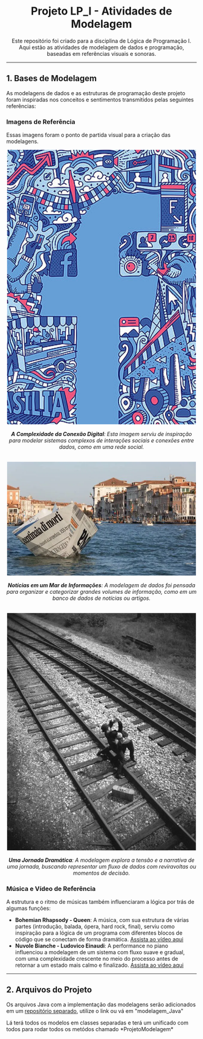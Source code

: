 <div align="center">
  <h1>Projeto LP_I - Atividades de Modelagem</h1>
  <p>Este repositório foi criado para a disciplina de Lógica de Programação I. Aqui estão as atividades de modelagem de dados e programação, baseadas em referências visuais e sonoras.</p>
</div>

---

<h2>1. Bases de Modelagem</h2>
<p>As modelagens de dados e as estruturas de programação deste projeto foram inspiradas nos conceitos e sentimentos transmitidos pelas seguintes referências:</p>

<h3>Imagens de Referência</h3>
<p>Essas imagens foram o ponto de partida visual para a criação das modelagens.</p>

<div align="center">
    <img src="img_modelagem/img_inspiracao/img3.jpg" alt="A Complexidade da Conexão Digital" width="500"/>
    <p><i><b>A Complexidade da Conexão Digital</b>: Esta imagem serviu de inspiração para modelar sistemas complexos de interações sociais e conexões entre dados, como em uma rede social.</i></p>
</div>
<br>

<div align="center">
    <img src="img_modelagem/img_inspiracao/img1.webp" alt="Notícias em um Mar de Informações" width="500"/>
    <p><i><b>Notícias em um Mar de Informações</b>: A modelagem de dados foi pensada para organizar e categorizar grandes volumes de informação, como em um banco de dados de notícias ou artigos.</i></p>
</div>
<br>

<div align="center">
    <img src="img_modelagem/img_inspiracao/img2.webp" alt="Uma Jornada Dramática" width="500"/>
    <p><i><b>Uma Jornada Dramática</b>: A modelagem explora a tensão e a narrativa de uma jornada, buscando representar um fluxo de dados com reviravoltas ou momentos de decisão.</i></p>
</div>

<h3>Música e Vídeo de Referência</h3>
<p>A estrutura e o ritmo de músicas também influenciaram a lógica por trás de algumas funções:</p>
<ul>
    <li>
        <b>Bohemian Rhapsody - Queen</b>: A música, com sua estrutura de várias partes (introdução, balada, ópera, hard rock, final), serviu como inspiração para a lógica de um programa com diferentes blocos de código que se conectam de forma dramática.
        <a href="https://www.youtube.com/watch?v=yk3prd8GER4&list=RDyk3prd8GER4&start_radio=1">Assista ao vídeo aqui</a>
    </li>
    <li>
        <b>Nuvole Bianche - Ludovico Einaudi</b>: A performance no piano influenciou a modelagem de um sistema com fluxo suave e gradual, com uma complexidade crescente no meio do processo antes de retornar a um estado mais calmo e finalizado.
        <a href="https://youtu.be/4VR-6AS0-l4?si=I5Aop70B9tbPZMs7">Assista ao vídeo aqui</a>
    </li>
</ul>

---

<h2>2. Arquivos do Projeto</h2>
<p>Os arquivos Java com a implementação das modelagens serão adicionados em um <a href="[LINK_PARA_O_REPOSITORIO_MODELAGEM_JAVA]">repositório separado</a>, utilize o link ou vá em "modelagem_Java"</p>
<p>Lá terá todos os modelos em classes separadas e terá um unificado com todos para rodar todos os metódos chamado *ProjetoModelagem*</p>
